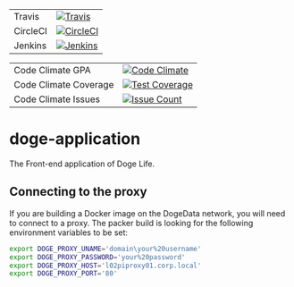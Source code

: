 |            |             |
------------ | -------------
Travis       | [![Travis](https://travis-ci.org/doge-life/doge-application.svg?branch=master)](https://travis-ci.org/doge-life/doge-application)
CircleCI     | [![CircleCI](https://circleci.com/gh/doge-life/doge-application.svg?style=svg)](https://circleci.com/gh/doge-life/doge-application)
Jenkins      | [![Jenkins](http://ec2-107-21-21-140.compute-1.amazonaws.com/buildStatus/icon?job=doge-life/doge-application/master)](http://ec2-107-21-21-140.compute-1.amazonaws.com/job/doge-life/job/doge-application/job/master/)

|            |             |
------------ | -------------
Code Climate GPA | [![Code Climate](https://codeclimate.com/github/doge-life/doge-application/badges/gpa.svg)](https://codeclimate.com/github/doge-life/doge-application)
Code Climate Coverage | [![Test Coverage](https://codeclimate.com/github/doge-life/doge-application/badges/coverage.svg)](https://codeclimate.com/github/doge-life/doge-application/coverage)
Code Climate Issues | [![Issue Count](https://codeclimate.com/github/doge-life/doge-application/badges/issue_count.svg)](https://codeclimate.com/github/doge-life/doge-application)

# doge-application
The Front-end application of Doge Life.

## Connecting to the proxy

If you are building a Docker image on the DogeData network, you will need to connect to a proxy. The packer build is looking for the following environment variables to be set:

```bash
export DOGE_PROXY_UNAME='domain\your%20username'
export DOGE_PROXY_PASSWORD='your%20password'
export DOGE_PROXY_HOST='l02piproxy01.corp.local'
export DOGE_PROXY_PORT='80'
```
